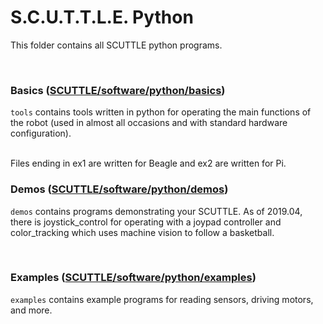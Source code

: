 # S.C.U.T.T.L.E. Python
This folder contains all SCUTTLE python programs.

<br>

### Basics ([SCUTTLE/software/python/basics](https://github.com/MXET/SCUTTLE/tree/master/software/python/basics))

```tools``` contains tools written in python for operating the main functions of the robot (used in almost all occasions and with standard hardware configuration).

<br>
Files ending in ex1 are written for Beagle and ex2 are written for Pi.
<br>


### Demos ([SCUTTLE/software/python/demos](https://github.com/MXET/SCUTTLE/tree/master/software/python/demos))

```demos``` contains programs demonstrating your SCUTTLE.  As of 2019.04, there is joystick_control for operating with a joypad controller and color_tracking which uses machine vision to follow a basketball.

<br>

### Examples ([SCUTTLE/software/python/examples](https://github.com/MXET/SCUTTLE/tree/master/software/python/examples))

```examples``` contains example programs for reading sensors, driving motors, and more.

<br>



